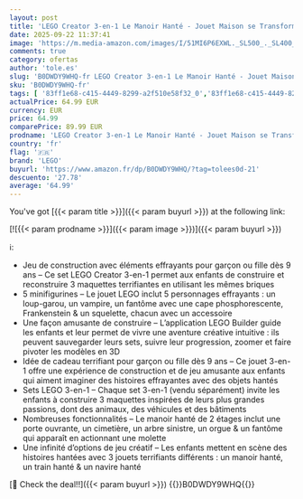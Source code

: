 ```yaml
---
layout: post
title: 'LEGO Creator 3-en-1 Le Manoir Hanté - Jouet Maison se Transformant en Set de Bateau ou de Train Hanté - Inclut 5 Minifigurines - Cadeau Original pour Garçon ou Fille dès 9 Ans 31167'
date: 2025-09-22 11:37:41
image: 'https://m.media-amazon.com/images/I/51MI6P6EXWL._SL500_._SL400_.jpg'
comments: true
category: ofertas
author: 'tole.es'
slug: 'B0DWDY9WHQ-fr LEGO Creator 3-en-1 Le Manoir Hanté - Jouet Maison se...'
sku: 'B0DWDY9WHQ-fr'
tags: [ '83ff1e68-c415-4449-8299-a2f510e58f32_0','83ff1e68-c415-4449-8299-a2f510e58f32_1001','83ff1e68-c415-4449-8299-a2f510e58f32_5101','83ff1e68-c415-4449-8299-a2f510e58f32_9101','Arborist Merchandising Root','Building & Construction','Jeux de construction','Jeux et Jouets','Jeux et jouets','New Arrivals Social: Toys','New Arrivals in Toys','New Arrivals-Toys','Self Service','Sets de jeux de construction','Special Features Stores','lego','🇫🇷', ]
actualPrice: 64.99 EUR
currency: EUR
price: 64.99
comparePrice: 89.99 EUR
prodname: 'LEGO Creator 3-en-1 Le Manoir Hanté - Jouet Maison se Transformant en Set de Bateau ou de Train Hanté - Inclut 5 Minifigurines - Cadeau Original pour Garçon ou Fille dès 9 Ans 31167'
country: 'fr'
flag: '🇫🇷'
brand: 'LEGO'
buyurl: 'https://www.amazon.fr/dp/B0DWDY9WHQ/?tag=tolees0d-21'
descuento: '27.78'
average: '64.99'
---
```


You've got [{{< param title >}}]({{< param buyurl >}}) at the following link:

[![{{< param prodname >}}]({{< param image >}})]({{< param buyurl >}})

ℹ️:

- Jeu de construction avec éléments effrayants pour garçon ou fille dès 9 ans – Ce set LEGO Creator 3-en-1 permet aux enfants de construire et reconstruire 3 maquettes terrifiantes en utilisant les mêmes briques
- 5 minifigurines – Le jouet LEGO inclut 5 personnages effrayants : un loup-garou, un vampire, un fantôme avec une cape phosphorescente, Frankenstein & un squelette, chacun avec un accessoire
- Une façon amusante de construire – L’application LEGO Builder guide les enfants et leur permet de vivre une aventure créative intuitive : ils peuvent sauvegarder leurs sets, suivre leur progression, zoomer et faire pivoter les modèles en 3D
- Idée de cadeau terrifiant pour garçon ou fille dès 9 ans – Ce jouet 3-en-1 offre une expérience de construction et de jeu amusante aux enfants qui aiment imaginer des histoires effrayantes avec des objets hantés
- Sets LEGO 3-en-1 – Chaque set 3-en-1 (vendu séparément) invite les enfants à construire 3 maquettes inspirées de leurs plus grandes passions, dont des animaux, des véhicules et des bâtiments
- Nombreuses fonctionnalités – Le manoir hanté de 2 étages inclut une porte ouvrante, un cimetière, un arbre sinistre, un orgue & un fantôme qui apparaît en actionnant une molette
- Une infinité d’options de jeu créatif – Les enfants mettent en scène des histoires hantées avec 3 jouets terrifiants différents : un manoir hanté, un train hanté & un navire hanté

[🛒 Check the deal!!]({{< param buyurl >}})
{{<world>}}B0DWDY9WHQ{{</world>}}
